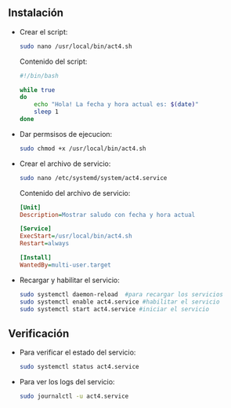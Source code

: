 ## Instalación

- Crear el script:

    ```bash
    sudo nano /usr/local/bin/act4.sh
    ```

    Contenido del script:

    ```bash
    #!/bin/bash

    while true
    do
        echo "Hola! La fecha y hora actual es: $(date)"
        sleep 1
    done
    ```

- Dar permsisos de ejecucion:

    ```bash
    sudo chmod +x /usr/local/bin/act4.sh
    ```

- Crear el archivo de servicio:

    ```bash
    sudo nano /etc/systemd/system/act4.service
    ```

    Contenido del archivo de servicio:

    ```ini
    [Unit]
    Description=Mostrar saludo con fecha y hora actual

    [Service]
    ExecStart=/usr/local/bin/act4.sh
    Restart=always

    [Install]
    WantedBy=multi-user.target
    ```

- Recargar y habilitar el servicio:

    ```bash
    sudo systemctl daemon-reload  #para recargar los servicios
    sudo systemctl enable act4.service #habilitar el servicio
    sudo systemctl start act4.service #iniciar el servicio
    ```

## Verificación

- Para verificar el estado del servicio:

    ```bash
    sudo systemctl status act4.service
    ```

- Para ver los logs del servicio:

    ```bash
    sudo journalctl -u act4.service
    ```

